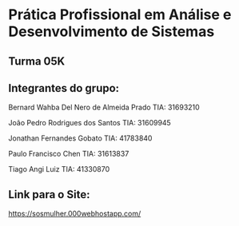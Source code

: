 # Prática Profissional em Análise e Desenvolvimento de Sistemas

## Turma 05K

## Integrantes do grupo:

Bernard Wahba Del Nero de Almeida Prado                             TIA: 31693210

João Pedro Rodrigues dos Santos                                     TIA: 31609945

Jonathan Fernandes Gobato                                           TIA: 41783840

Paulo Francisco Chen                                                TIA: 31613837

Tiago Angi Luiz                                                     TIA: 41330870


## Link para o Site:

https://sosmulher.000webhostapp.com/

